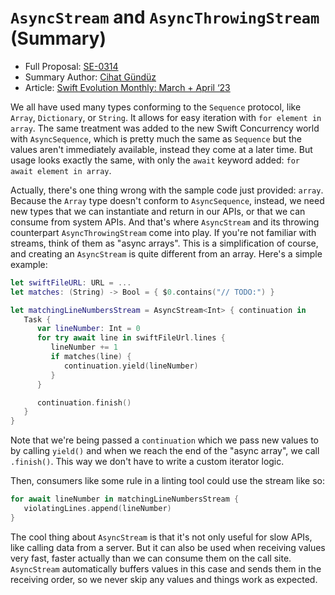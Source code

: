 # `AsyncStream` and `AsyncThrowingStream` (Summary)

* Full Proposal: [SE-0314](https://github.com/apple/swift-evolution/blob/main/proposals/0314-async-stream.md)
* Summary Author: [Cihat Gündüz](https://fline.dev/about)
* Article: [Swift Evolution Monthly: March + April ‘23](https://www.fline.dev/swift-evolution-monthly-mar-apr-23/#se-0314-asyncstream-and-asyncthrowingstream)

We all have used many types conforming to the `Sequence` protocol, like `Array`, `Dictionary`, or `String`. It allows for easy iteration with  `for element in array`. The same treatment was added to the new Swift Concurrency world with `AsyncSequence`, which is pretty much the same as `Sequence` but the values aren't immediately available, instead they come at a later time. But usage looks exactly the same, with only the `await` keyword added: `for await element in array`.

Actually, there's one thing wrong with the sample code just provided: `array`. Because the `Array` type doesn't conform to `AsyncSequence`, instead, we need new types that we can instantiate and return in our APIs, or that we can consume from system APIs. And that's where `AsyncStream` and its throwing counterpart `AsyncThrowingStream` come into play. If you're not familiar with streams, think of them as "async arrays". This is a simplification of course, and creating an `AsyncStream` is quite different from an array. Here's a simple example:

```Swift
let swiftFileURL: URL = ...
let matches: (String) -> Bool = { $0.contains("// TODO:") }

let matchingLineNumbersStream = AsyncStream<Int> { continuation in
   Task {
      var lineNumber: Int = 0
      for try await line in swiftFileUrl.lines {
         lineNumber += 1
         if matches(line) {
            continuation.yield(lineNumber)
         }
      }

      continuation.finish()
   }
}
```

Note that we're being passed a `continuation` which we pass new values to by calling `yield()` and when we reach the end of the "async array", we call `.finish()`. This way we don't have to write a custom iterator logic.

Then, consumers like some rule in a linting tool could use the stream like so:

```Swift
for await lineNumber in matchingLineNumbersStream {
   violatingLines.append(lineNumber)
}
```

The cool thing about `AsyncStream` is that it's not only useful for slow APIs, like calling data from a server. But it can also be used when receiving values very fast, faster actually than we can consume them on the call site. `AsyncStream` automatically buffers values in this case and sends them in the receiving order, so we never skip any values and things work as expected.
